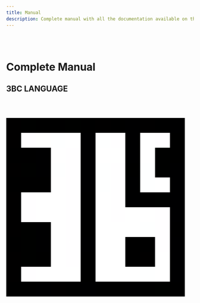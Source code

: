 ```yaml
---
title: Manual
description: Complete manual with all the documentation available on the website.
---
```


<div style="min-height:100vh" markdown="1">

<br/><br/>

# Complete Manual #

## 3BC LANGUAGE ##

<br/><br/>

![LOGO ><](./images/3bc-logo-large.png)

</div>

{% include_relative guide/tutorial-en-us.md %}
{% include_relative guide/cheatsheet.md %}
{% include_relative guide/errors.md %}
{% include_relative extra/roadmap.md %}
{% include_relative extra/early-adopters.md %}
{% include_relative extra/references.md %}
